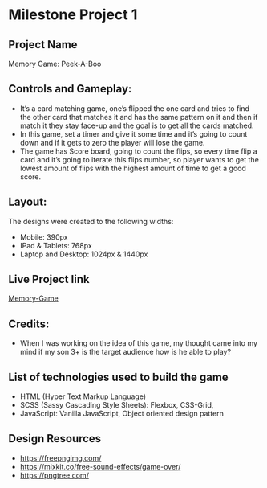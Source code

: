 # Milestone Project 1
## Project Name
Memory Game: Peek-A-Boo
## Controls and Gameplay: 
- It’s a card matching game, one’s flipped the one card and tries to find the other card that matches it and has the same pattern on it and then if match it they stay face-up and the goal is to get all the cards matched. 
- In this game, set a timer and give it some time and it’s going to count down and if it gets to zero the player will lose the game.
-  The game has Score board, going to count the flips, so every time flip a card and it’s going to iterate this flips number, so player wants to get the lowest amount of flips with the highest amount of time to get a good score.

## Layout:
The designs were created to the following widths:
 - Mobile: 390px
 - IPad & Tablets: 768px
 - Laptop and Desktop: 1024px & 1440px
## Live Project link

[Memory-Game](https://dasnilima.github.io/Browser-Game-Sass/)
## Credits: 
- When I was working on the idea of this game, my thought came into my mind if my son 3+ is the target audience how is he able to play? 
## List of technologies used to build the game
-   HTML (Hyper Text Markup Language)
-   SCSS (Sassy Cascading Style Sheets): Flexbox, CSS-Grid,
-   JavaScript: Vanilla JavaScript, Object oriented design pattern

## Design Resources
- https://freepngimg.com/
- https://mixkit.co/free-sound-effects/game-over/
- https://pngtree.com/

